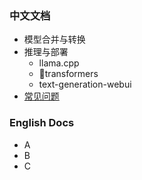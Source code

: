 ### 中文文档
- 模型合并与转换
- 推理与部署
  - llama.cpp
  - 🤗transformers
  - text-generation-webui
- [常见问题](https://github.com/ymcui/Chinese-LLaMA-Alpaca/wiki/常见问题)


### English Docs
- A
- B
- C
